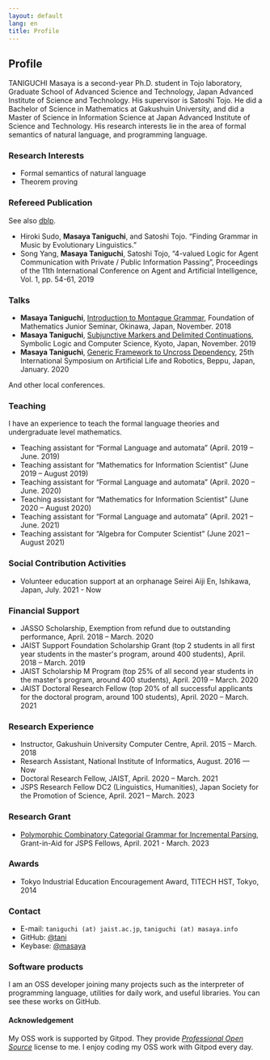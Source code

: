 ```yaml
---
layout: default
lang: en
title: Profile
---
```


## Profile

TANIGUCHI Masaya is a second-year Ph.D. student in Tojo laboratory, Graduate School of Advanced Science and Technology, Japan Advanced Institute of Science and Technology. His supervisor is Satoshi Tojo. He did a Bachelor of Science in Mathematics at Gakushuin University, and did a Master of Science in Information Science at Japan Advanced Institute of Science and Technology. His research interests lie in the area of formal semantics of natural language, and programming language.

### Research Interests

- Formal semantics of natural language
- Theorem proving

### Refereed Publication

See also [dblp](https://dblp.org/pid/242/9503.html).

- Hiroki Sudo, **Masaya Taniguchi**, and Satoshi Tojo. “Finding Grammar in Music by Evolutionary Linguistics.”
- Song Yang, **Masaya Taniguchi**, Satoshi Tojo, “4-valued Logic for Agent Communication with Private / Public Information Passing”, Proceedings of the 11th International Conference on Agent and Artificial Intelligence, Vol. 1, pp. 54-61, 2019

### Talks

- **Masaya Taniguchi**, [Introduction to Montague Grammar](https://masaya.keybase.pub/wakate2018.pdf), Foundation of Mathematics Junior Seminar, Okinawa, Japan, November. 2018
- **Masaya Taniguchi**, [Subjunctive Markers and Delimited Continuations](https://masaya.keybase.pub/slacs2019.pdf), Symbolic Logic and Computer Science, Kyoto, Japan, November. 2019
- **Masaya Taniguchi**, [Generic Framework to Uncross Dependency](https://masaya.keybase.pub/arob2020.pdf), 25th International Symposium on Artificial Life and Robotics, Beppu, Japan, January. 2020

And other local conferences.

### Teaching

I have an experience to teach the formal language theories and undergraduate level mathematics.

- Teaching assistant for “Formal Language and automata” (April. 2019 – June. 2019)
- Teaching assistant for “Mathematics for Information Scientist” (June 2019 – August 2019)
- Teaching assistant for “Formal Language and automata” (April. 2020 – June. 2020)
- Teaching assistant for “Mathematics for Information Scientist” (June 2020 – August 2020)
- Teaching assistant for “Formal Language and automata” (April. 2021 – June. 2021)
- Teaching assistant for “Algebra for Computer Scientist” (June 2021 – August 2021)

### Social Contribution Activities

- Volunteer education support at an orphanage Seirei Aiji En, Ishikawa, Japan, July. 2021 - Now

### Financial Support

- JASSO Scholarship, Exemption from refund due to outstanding performance, April. 2018 – March. 2020
- JAIST Support Foundation Scholarship Grant (top 2 students in all first year students in the master's program, around 400 students), April. 2018 – March. 2019
- JAIST Scholarship M Program (top 25% of all second year students in the master's program, around 400 students), April. 2019 – March. 2020
- JAIST Doctoral Research Fellow (top 20% of all successful applicants for the doctoral program, around 100 students), April. 2020 – March. 2021

### Research Experience

- Instructor, Gakushuin University Computer Centre, April. 2015 – March. 2018
- Research Assistant, National Institute of Informatics, August. 2016 — Now
- Doctoral Research Fellow, JAIST, April. 2020 – March. 2021
- JSPS Research Fellow DC2 (Linguistics, Humanities), Japan Society for the Promotion of Science, April. 2021 – March. 2023

### Research Grant

- [Polymorphic Combinatory Categorial Grammar for Incremental Parsing](https://kaken.nii.ac.jp/ja/grant/KAKENHI-PROJECT-21J15207/), Grant-in-Aid for JSPS Fellows, April. 2021 - March. 2023

### Awards

- Tokyo Industrial Education Encouragement Award, TITECH HST, Tokyo, 2014

### Contact

- E-mail: `taniguchi (at) jaist.ac.jp`, `taniguchi (at) masaya.info`
- GitHub: [@tani](https://github.com/tani)
- Keybase: [@masaya](https://keybase.io/masaya)

### Software products

I am an OSS developer joining many projects such as the interpreter of programming language,
utilities for daily work, and useful libraries. You can see these works on GitHub.

#### Acknowledgement

My OSS work is supported by Gitpod. They provide [_Professional Open Source_](https://www.gitpod.io/docs/professional-open-source) license to me. I enjoy coding my OSS work with Gitpod every day.

